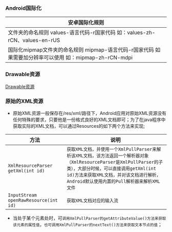 ### Android国际化

|安卓国际化规则|
|------|
|文件夹的命名规则 values-语言代码-r国家代码 如：values-zh-rCN、values-en-rUS |
|国际化mipmap文件夹的命名规则 mipmap-语言代码-r国家代码 如果需要加分辨率可以使用 如：mipmap-zh-rCN-mdpi|

### Drawable资源
[Drawable资源](https://github.com/ningbaoqi/Resources/blob/master/README-drawable.md)

### 原始的XML资源
+ 原始XML资源一般保存在/res/xml/路径下，Android应用对原始XML资源没有任何特殊的要求，只要他是一份格式良好的XML文档即可；为了在java程序中获取实际的XML文档，可以通过Resources的如下两个方法来实现;

|方法|说明|
|------|------|
|`XmlResourceParser getXml(int id)`|`获取XML文档，并使用一个XmlPullParser来解析该XML文档，该方法返回一个解析器对象（XmlResourceParser是XmlPullParser的子类），大部分时候，可以直接调用getXml(int id)方法来获取XML文档，并对该文档进行解析，Android默认使用内置的Pull解析器来解析XML文件`|
|`InputStream openRawResource(int id)`|`获取XML文档对应的输入流`|

+ 当处于某个元素处时，可`调用XmlPullParser的getAttributeValue()方法来获取该元素的属性值`，`也可调用XmlPullParser的nextText()方法来获取文本节点的值`；
